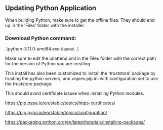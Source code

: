 ## Updating Python Application
When building Python, make sure to get the offline files. They should end up in the 'Files' folder with the installer.

### Download Python command:
.\python-3.11.0-amd64.exe /layout .\

Make sure to edit the unattend.xml in the Files folder with the correct path for the version of Python you are creating


This install has also been customized to install the 'truststore' package by trusting the python servers, and copies pip.ini with configuration set to use the truststore package.

This should avoid certificate issues when installing Python modules.

https://pip.pypa.io/en/stable/topics/https-certificates/

https://pip.pypa.io/en/stable/topics/configuration/

https://packaging.python.org/en/latest/tutorials/installing-packages/
